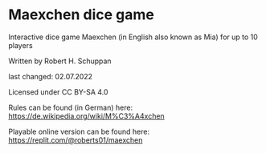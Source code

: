 # Maexchen dice game

Interactive dice game Maexchen (in English also known as Mia) for up to 10 players

Written by Robert H. Schuppan

last changed: 02.07.2022

Licensed under CC BY-SA 4.0

Rules can be found (in German) here: https://de.wikipedia.org/wiki/M%C3%A4xchen

Playable online version can be found here: https://replit.com/@roberts01/maexchen
